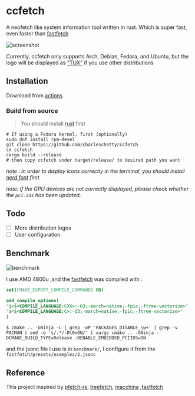 # ccfetch

A neofetch like system information tool written in rust. Which is super fast, even faster than [fastfetch](https://github.com/fastfetch-cli/fastfetch)

![screenshot](/screenshots/screenshot1.png)

Currently, ccfetch only supports Arch, Debian, Fedora, and Ubuntu, but the logo will be displayed as ["TUX"](https://en.wikipedia.org/wiki/Tux_(mascot)) if you use other distributions

## Installation

Download from [actions](https://github.com/charleschetty/ccfetch/actions/workflows/build.yml)

### Build from source

> You should install [rust](https://www.rust-lang.org/tools/install) first

```shell
# If using a Fedora kernel, first (optionally)
sudo dnf install rpm-devel
git clone https://github.com/charleschetty/ccfetch
cd ccfetch
cargo build --release
# then copy ccfetch under target/release/ to desired path you want
```

*note : In order to display icons correctly in the terminal, you should install [nerd font](https://github.com/ryanoasis/nerd-fonts) first.*

*note: If the GPU devices are not correctly displayed, please check whether the `pci.ids`  has been updated.*

## Todo

- [ ] More distribution logos
- [ ] User configuration

## Benchmark

![benchmark](/screenshots/benchmark.png)

I use AMD 4800u ,and the [fastfetch](https://github.com/fastfetch-cli/fastfetch) was compiled with :

```cmake
set(CMAKE_EXPORT_COMPILE_COMMANDS ON)

add_compile_options(
"$<$<COMPILE_LANGUAGE:CXX>:-O3;-march=native;-fpic;-ftree-vectorize>"
"$<$<COMPILE_LANGUAGE:C>:-O3;-march=native;-fpic;-ftree-vectorize>"
)
```

`$ cmake .. -GNinja -L | grep -oP 'PACKAGES_DISABLE_\w+' | grep -v PACMAN | sed -e 's/.*/-D\0=ON/' | xargs cmake .. -GNinja -DCMAKE_BUILD_TYPE=Release -DENABLE_EMBEDDED_PCIIDS=ON`

and the jsonc file I use is in `benchmark/`, I configure it from the `fastfetch/presets/examples/2.jsonc`

## Reference

This project inspired by [pfetch-rs](https://github.com/Gobidev/pfetch-rs), [treefetch](https://github.com/angelofallars/treefetch),  [macchina](https://github.com/Macchina-CLI/macchina) ,[fastfetch](https://github.com/fastfetch-cli/fastfetch)
